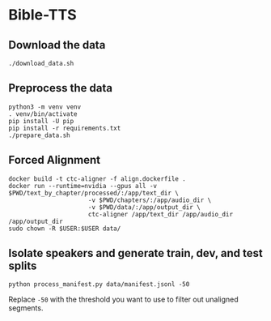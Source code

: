# Bible-TTS

## Download the data
```
./download_data.sh
```

## Preprocess the data
```
python3 -m venv venv
. venv/bin/activate
pip install -U pip
pip install -r requirements.txt
./prepare_data.sh
```

## Forced Alignment

```
docker build -t ctc-aligner -f align.dockerfile .
docker run --runtime=nvidia --gpus all -v $PWD/text_by_chapter/processed/:/app/text_dir \
                      -v $PWD/chapters/:/app/audio_dir \
                      -v $PWD/data/:/app/output_dir \
                      ctc-aligner /app/text_dir /app/audio_dir /app/output_dir
sudo chown -R $USER:$USER data/
```

## Isolate speakers and generate train, dev, and test splits

```
python process_manifest.py data/manifest.jsonl -50
```
Replace `-50` with the threshold you want to use to filter out unaligned segments.

